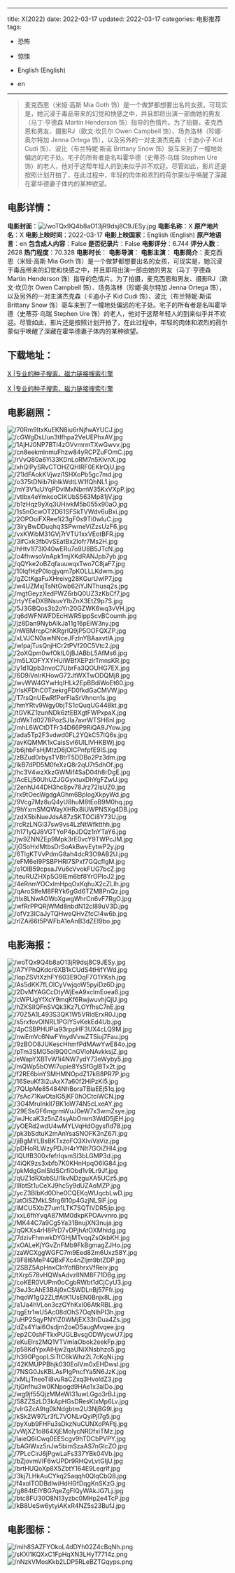 
---
title: X(2022)
date: 2022-03-17
updated: 2022-03-17
categories: 电影推荐
tags:
- 恐怖
- 惊悚

- English (English)
- en
---


> 麦克西恩（米娅·高斯 Mia Goth 饰）是一个做梦都想要出名的女孩，可现实是，她沉浸于毒品带来的幻觉和快感之中，并且即将出演一部由她的男友（马丁·亨德森 Martin Henderson 饰）指导的色情片。为了拍摄，麦克西恩和男友、摄影RJ（欧文·坎贝尔 Owen Campbell 饰）、场务洛林（珍娜·奥尔特加 Jenna Ortega 饰），以及另外的一对主演杰克森（卡迪小子 Kid Cudi 饰）、波比（布兰特妮·斯诺 Brittany Snow 饰）驱车来到了一幢地处偏远的宅子处。宅子的所有者是名叫霍华德（史蒂芬·乌瑞 Stephen Ure 饰）的老人，他对于这帮年轻人的到来似乎并不欢迎。尽管如此，影片还是按照计划开拍了，在此过程中，年轻的肉体和浓烈的荷尔蒙似乎唤醒了深藏在霍华德妻子体内的某种欲望。

## **电影详情**：

**电影封面**：<img src="https://image.tmdb.org/t/p/w200/woTQx9Q4b8aO13jR9dsj8C9JESy.jpg" alt="/woTQx9Q4b8aO13jR9dsj8C9JESy.jpg" title="/woTQx9Q4b8aO13jR9dsj8C9JESy.jpg">
**电影名称**：X
**原产地片名**：X
**电影上映时间**：2022-03-17
**电影上映国家**：English (English)
**原产地语言**：en
**包含成人内容**：False
**是否纪录片**：False
**电影评分**：6.744
**评分人数**：2628
**热门程度**：70.328
**电影时长**：
**电影导演**：
**电影主演**：
**电影简介**：麦克西恩（米娅·高斯 Mia Goth 饰）是一个做梦都想要出名的女孩，可现实是，她沉浸于毒品带来的幻觉和快感之中，并且即将出演一部由她的男友（马丁·亨德森 Martin Henderson 饰）指导的色情片。为了拍摄，麦克西恩和男友、摄影RJ（欧文·坎贝尔 Owen Campbell 饰）、场务洛林（珍娜·奥尔特加 Jenna Ortega 饰），以及另外的一对主演杰克森（卡迪小子 Kid Cudi 饰）、波比（布兰特妮·斯诺 Brittany Snow 饰）驱车来到了一幢地处偏远的宅子处。宅子的所有者是名叫霍华德（史蒂芬·乌瑞 Stephen Ure 饰）的老人，他对于这帮年轻人的到来似乎并不欢迎。尽管如此，影片还是按照计划开拍了，在此过程中，年轻的肉体和浓烈的荷尔蒙似乎唤醒了深藏在霍华德妻子体内的某种欲望。

## **下载地址**：
[X |专业的种子搜索、磁力链接搜索引擎](https://movie.amd794.com:2083/?search=X&ordering=&mode=match_phrase&page_size=10&page=1)

[X |专业的种子搜索、磁力链接搜索引擎](https://movie.amd794.com:2083/?search=X&ordering=&mode=match_phrase&page_size=10&page=1)
 

## **电影剧照**：
<img src="https://image.tmdb.org/t/p/original/70Rm9ItxKuEKN8iu6rNjfwAYUCJ.jpg" alt="/70Rm9ItxKuEKN8iu6rNjfwAYUCJ.jpg" title="/70Rm9ItxKuEKN8iu6rNjfwAYUCJ.jpg"><img src="https://image.tmdb.org/t/p/original/cGWgDsLlun3tlfhpa2VeUEPhxAV.jpg" alt="/cGWgDsLlun3tlfhpa2VeUEPhxAV.jpg" title="/cGWgDsLlun3tlfhpa2VeUEPhxAV.jpg"><img src="https://image.tmdb.org/t/p/original/1AjHJ0NP7BTI4zOVvmrmTXwGwvv.jpg" alt="/1AjHJ0NP7BTI4zOVvmrmTXwGwvv.jpg" title="/1AjHJ0NP7BTI4zOVvmrmTXwGwvv.jpg"><img src="https://image.tmdb.org/t/p/original/cn8eekmlnmuFhzw84yRCPZuFOmC.jpg" alt="/cn8eekmlnmuFhzw84yRCPZuFOmC.jpg" title="/cn8eekmlnmuFhzw84yRCPZuFOmC.jpg"><img src="https://image.tmdb.org/t/p/original/rVvQ80a6Yi33KDnLoRM7n5KlvnX.jpg" alt="/rVvQ80a6Yi33KDnLoRM7n5KlvnX.jpg" title="/rVvQ80a6Yi33KDnLoRM7n5KlvnX.jpg"><img src="https://image.tmdb.org/t/p/original/xhQIPySRvCTOHZQHlRF0EKIrOjU.jpg" alt="/xhQIPySRvCTOHZQHlRF0EKIrOjU.jpg" title="/xhQIPySRvCTOHZQHlRF0EKIrOjU.jpg"><img src="https://image.tmdb.org/t/p/original/21ldFAokKVjwzi1SHXoPb5gc7md.jpg" alt="/21ldFAokKVjwzi1SHXoPb5gc7md.jpg" title="/21ldFAokKVjwzi1SHXoPb5gc7md.jpg"><img src="https://image.tmdb.org/t/p/original/o375tDNib7tihlkWdtLW1fQhNL1.jpg" alt="/o375tDNib7tihlkWdtLW1fQhNL1.jpg" title="/o375tDNib7tihlkWdtLW1fQhNL1.jpg"><img src="https://image.tmdb.org/t/p/original/mY3V1uUYqPDvlMxNbmW35KxVXpP.jpg" alt="/mY3V1uUYqPDvlMxNbmW35KxVXpP.jpg" title="/mY3V1uUYqPDvlMxNbmW35KxVXpP.jpg"><img src="https://image.tmdb.org/t/p/original/vtIbx4eYmkcoClKUbS563Mp81jV.jpg" alt="/vtIbx4eYmkcoClKUbS563Mp81jV.jpg" title="/vtIbx4eYmkcoClKUbS563Mp81jV.jpg"><img src="https://image.tmdb.org/t/p/original/b1zHqz9yXq3UHivkM5b055x90aO.jpg" alt="/b1zHqz9yXq3UHivkM5b055x90aO.jpg" title="/b1zHqz9yXq3UHivkM5b055x90aO.jpg"><img src="https://image.tmdb.org/t/p/original/1s5nGcwOT2D61SFSkTVWdv6uBxi.jpg" alt="/1s5nGcwOT2D61SFSkTVWdv6uBxi.jpg" title="/1s5nGcwOT2D61SFSkTVWdv6uBxi.jpg"><img src="https://image.tmdb.org/t/p/original/2OPOoiFXRee1i23gF0s9Ti0wIuC.jpg" alt="/2OPOoiFXRee1i23gF0s9Ti0wIuC.jpg" title="/2OPOoiFXRee1i23gF0s9Ti0wIuC.jpg"><img src="https://image.tmdb.org/t/p/original/3iryBwDDuqhq3SPwmeViZzsUzF6.jpg" alt="/3iryBwDDuqhq3SPwmeViZzsUzF6.jpg" title="/3iryBwDDuqhq3SPwmeViZzsUzF6.jpg"><img src="https://image.tmdb.org/t/p/original/vxKWibM31GVj7rVTU1xxVEotBFR.jpg" alt="/vxKWibM31GVj7rVTU1xxVEotBFR.jpg" title="/vxKWibM31GVj7rVTU1xxVEotBFR.jpg"><img src="https://image.tmdb.org/t/p/original/3ifCxk3fb0vSEatBx2Iofr7Ms2H.jpg" alt="/3ifCxk3fb0vSEatBx2Iofr7Ms2H.jpg" title="/3ifCxk3fb0vSEatBx2Iofr7Ms2H.jpg"><img src="https://image.tmdb.org/t/p/original/hHtv1I73l040wERu7o9U8B5JTcN.jpg" alt="/hHtv1I73l040wERu7o9U8B5JTcN.jpg" title="/hHtv1I73l040wERu7o9U8B5JTcN.jpg"><img src="https://image.tmdb.org/t/p/original/o4fhwsoVnApk1mjXKdRANJpb7yb.jpg" alt="/o4fhwsoVnApk1mjXKdRANJpb7yb.jpg" title="/o4fhwsoVnApk1mjXKdRANJpb7yb.jpg"><img src="https://image.tmdb.org/t/p/original/qQYke2oBZqfauuwqxTwo7C8jaF7.jpg" alt="/qQYke2oBZqfauuwqxTwo7C8jaF7.jpg" title="/qQYke2oBZqfauuwqxTwo7C8jaF7.jpg"><img src="https://image.tmdb.org/t/p/original/10lqfHzP0logjyqm7pKOLLLKdwm.jpg" alt="/10lqfHzP0logjyqm7pKOLLLKdwm.jpg" title="/10lqfHzP0logjyqm7pKOLLLKdwm.jpg"><img src="https://image.tmdb.org/t/p/original/gZCtKgaFuXHreivg28KGurUwlP7.jpg" alt="/gZCtKgaFuXHreivg28KGurUwlP7.jpg" title="/gZCtKgaFuXHreivg28KGurUwlP7.jpg"><img src="https://image.tmdb.org/t/p/original/w4UZMxjTsNtGwb62iYJNThusq2s.jpg" alt="/w4UZMxjTsNtGwb62iYJNThusq2s.jpg" title="/w4UZMxjTsNtGwb62iYJNThusq2s.jpg"><img src="https://image.tmdb.org/t/p/original/mgtGeyzXedPWZ6rbQ0UZ3zKbCf7.jpg" alt="/mgtGeyzXedPWZ6rbQ0UZ3zKbCf7.jpg" title="/mgtGeyzXedPWZ6rbQ0UZ3zKbCf7.jpg"><img src="https://image.tmdb.org/t/p/original/rtyYEeDXBNsuvYlbZnX3EtZ9p7S.jpg" alt="/rtyYEeDXBNsuvYlbZnX3EtZ9p7S.jpg" title="/rtyYEeDXBNsuvYlbZnX3EtZ9p7S.jpg"><img src="https://image.tmdb.org/t/p/original/5J3GBQos3b2oYn20GZWK6wq3vVH.jpg" alt="/5J3GBQos3b2oYn20GZWK6wq3vVH.jpg" title="/5J3GBQos3b2oYn20GZWK6wq3vVH.jpg"><img src="https://image.tmdb.org/t/p/original/q6dWFNWFDEcHWR5ippScvBCoumh.jpg" alt="/q6dWFNWFDEcHWR5ippScvBCoumh.jpg" title="/q6dWFNWFDEcHWR5ippScvBCoumh.jpg"><img src="https://image.tmdb.org/t/p/original/jz8Dan9NybAlkJa11g16pEiW3ny.jpg" alt="/jz8Dan9NybAlkJa11g16pEiW3ny.jpg" title="/jz8Dan9NybAlkJa11g16pEiW3ny.jpg"><img src="https://image.tmdb.org/t/p/original/nWBMrcpChKRgrIQ9jP5OOFQXZP.jpg" alt="/nWBMrcpChKRgrIQ9jP5OOFQXZP.jpg" title="/nWBMrcpChKRgrIQ9jP5OOFQXZP.jpg"><img src="https://image.tmdb.org/t/p/original/xLVJCN0awNNceJFzInYBAaxvtlA.jpg" alt="/xLVJCN0awNNceJFzInYBAaxvtlA.jpg" title="/xLVJCN0awNNceJFzInYBAaxvtlA.jpg"><img src="https://image.tmdb.org/t/p/original/wIpajTusQnjHCr2tPVf20C5Vtc2.jpg" alt="/wIpajTusQnjHCr2tPVf20C5Vtc2.jpg" title="/wIpajTusQnjHCr2tPVf20C5Vtc2.jpg"><img src="https://image.tmdb.org/t/p/original/2oXQpm0wfOkIL0jBJABbL5AfMs6.jpg" alt="/2oXQpm0wfOkIL0jBJABbL5AfMs6.jpg" title="/2oXQpm0wfOkIL0jBJABbL5AfMs6.jpg"><img src="https://image.tmdb.org/t/p/original/m5LXOFYXYHUiWBfXEPzlrTmnsKR.jpg" alt="/m5LXOFYXYHUiWBfXEPzlrTmnsKR.jpg" title="/m5LXOFYXYHUiWBfXEPzlrTmnsKR.jpg"><img src="https://image.tmdb.org/t/p/original/y1d1Qpb3nvoC7UbrFa3QOUHG7EX.jpg" alt="/y1d1Qpb3nvoC7UbrFa3QOUHG7EX.jpg" title="/y1d1Qpb3nvoC7UbrFa3QOUHG7EX.jpg"><img src="https://image.tmdb.org/t/p/original/6D9iVnlrKHowG72JtWXTwODQMj8.jpg" alt="/6D9iVnlrKHowG72JtWXTwODQMj8.jpg" title="/6D9iVnlrKHowG72JtWXTwODQMj8.jpg"><img src="https://image.tmdb.org/t/p/original/wvWW4GYwHqIHLk2EpBBdiWoEt60.jpg" alt="/wvWW4GYwHqIHLk2EpBBdiWoEt60.jpg" title="/wvWW4GYwHqIHLk2EpBBdiWoEt60.jpg"><img src="https://image.tmdb.org/t/p/original/rIsKFDhC0TzekrgFD0fkdGaCMVW.jpg" alt="/rIsKFDhC0TzekrgFD0fkdGaCMVW.jpg" title="/rIsKFDhC0TzekrgFD0fkdGaCMVW.jpg"><img src="https://image.tmdb.org/t/p/original/T7rsQnUEwRfPerFIaSrVhncn1s.jpg" alt="/T7rsQnUEwRfPerFIaSrVhncn1s.jpg" title="/T7rsQnUEwRfPerFIaSrVhncn1s.jpg"><img src="https://image.tmdb.org/t/p/original/hmYRtv9Wgy0bjTS1cQuqUG448kt.jpg" alt="/hmYRtv9Wgy0bjTS1cQuqUG448kt.jpg" title="/hmYRtv9Wgy0bjTS1cQuqUG448kt.jpg"><img src="https://image.tmdb.org/t/p/original/tGVKZ1zunNDk6ztEBXgtFWPxpaX.jpg" alt="/tGVKZ1zunNDk6ztEBXgtFWPxpaX.jpg" title="/tGVKZ1zunNDk6ztEBXgtFWPxpaX.jpg"><img src="https://image.tmdb.org/t/p/original/dWkTd0278PozSJIa7avrWTSH6nl.jpg" alt="/dWkTd0278PozSJIa7avrWTSH6nl.jpg" title="/dWkTd0278PozSJIa7avrWTSH6nl.jpg"><img src="https://image.tmdb.org/t/p/original/mhL6WCtDTFr34D66P9RiQA9JYow.jpg" alt="/mhL6WCtDTFr34D66P9RiQA9JYow.jpg" title="/mhL6WCtDTFr34D66P9RiQA9JYow.jpg"><img src="https://image.tmdb.org/t/p/original/ada5Tp2F3vdwd0FL2YQkC57IQ6s.jpg" alt="/ada5Tp2F3vdwd0FL2YQkC57IQ6s.jpg" title="/ada5Tp2F3vdwd0FL2YQkC57IQ6s.jpg"><img src="https://image.tmdb.org/t/p/original/avKQMMK1xCalsSvI6UILIVHKBWj.jpg" alt="/avKQMMK1xCalsSvI6UILIVHKBWj.jpg" title="/avKQMMK1xCalsSvI6UILIVHKBWj.jpg"><img src="https://image.tmdb.org/t/p/original/b6jhbFsHjMtzD6jOlCPnfpfE9IS.jpg" alt="/b6jhbFsHjMtzD6jOlCPnfpfE9IS.jpg" title="/b6jhbFsHjMtzD6jOlCPnfpfE9IS.jpg"><img src="https://image.tmdb.org/t/p/original/zBZud0rbysTV8trT5DDBo2Pz3dm.jpg" alt="/zBZud0rbysTV8trT5DDBo2Pz3dm.jpg" title="/zBZud0rbysTV8trT5DDBo2Pz3dm.jpg"><img src="https://image.tmdb.org/t/p/original/lkB7dPD5M0feXzQ8r2qU7t5dhOf.jpg" alt="/lkB7dPD5M0feXzQ8r2qU7t5dhOf.jpg" title="/lkB7dPD5M0feXzQ8r2qU7t5dhOf.jpg"><img src="https://image.tmdb.org/t/p/original/hc3V4wzXkzGWMif4SaD04h8rDgE.jpg" alt="/hc3V4wzXkzGWMif4SaD04h8rDgE.jpg" title="/hc3V4wzXkzGWMif4SaD04h8rDgE.jpg"><img src="https://image.tmdb.org/t/p/original/AcELj50UhUZJGGyxtuxDhYgFZwU.jpg" alt="/AcELj50UhUZJGGyxtuxDhYgFZwU.jpg" title="/AcELj50UhUZJGGyxtuxDhYgFZwU.jpg"><img src="https://image.tmdb.org/t/p/original/2enhU44DH3hc8pv78Jrz72IsUZ0.jpg" alt="/2enhU44DH3hc8pv78Jrz72IsUZ0.jpg" title="/2enhU44DH3hc8pv78Jrz72IsUZ0.jpg"><img src="https://image.tmdb.org/t/p/original/rx9tOecWgdgAGhm6BpIogXkpyWd.jpg" alt="/rx9tOecWgdgAGhm6BpIogXkpyWd.jpg" title="/rx9tOecWgdgAGhm6BpIogXkpyWd.jpg"><img src="https://image.tmdb.org/t/p/original/9Vcg7Mz8uQ4yU8huM8tEoB9M0hq.jpg" alt="/9Vcg7Mz8uQ4yU8huM8tEoB9M0hq.jpg" title="/9Vcg7Mz8uQ4yU8huM8tEoB9M0hq.jpg"><img src="https://image.tmdb.org/t/p/original/9hYxmSMQWayXHRx8iUWPNSXg4D8.jpg" alt="/9hYxmSMQWayXHRx8iUWPNSXg4D8.jpg" title="/9hYxmSMQWayXHRx8iUWPNSXg4D8.jpg"><img src="https://image.tmdb.org/t/p/original/zdX5biNueJdsA87zSKTOCi8Y73U.jpg" alt="/zdX5biNueJdsA87zSKTOCi8Y73U.jpg" title="/zdX5biNueJdsA87zSKTOCi8Y73U.jpg"><img src="https://image.tmdb.org/t/p/original/rcRzLNGi37sw9vs4LzNtWfktthh.jpg" alt="/rcRzLNGi37sw9vs4LzNtWfktthh.jpg" title="/rcRzLNGi37sw9vs4LzNtWfktthh.jpg"><img src="https://image.tmdb.org/t/p/original/h171yQJ8VGTYoP4pJDQz1nYTaY6.jpg" alt="/h171yQJ8VGTYoP4pJDQz1nYTaY6.jpg" title="/h171yQJ8VGTYoP4pJDQz1nYTaY6.jpg"><img src="https://image.tmdb.org/t/p/original/jw9ZNNZEp9Mpk3rE0vcY9TWPcJM.jpg" alt="/jw9ZNNZEp9Mpk3rE0vcY9TWPcJM.jpg" title="/jw9ZNNZEp9Mpk3rE0vcY9TWPcJM.jpg"><img src="https://image.tmdb.org/t/p/original/jGSoHxlMtbsDrSoAkBwvEytwP2y.jpg" alt="/jGSoHxlMtbsDrSoAkBwvEytwP2y.jpg" title="/jGSoHxlMtbsDrSoAkBwvEytwP2y.jpg"><img src="https://image.tmdb.org/t/p/original/6TlgKTVvPdmG8ah4dcR3O9AB2U.jpg" alt="/6TlgKTVvPdmG8ah4dcR3O9AB2U.jpg" title="/6TlgKTVvPdmG8ah4dcR3O9AB2U.jpg"><img src="https://image.tmdb.org/t/p/original/eFM6eI9PSBPHRI7SPxf7GQcflgM.jpg" alt="/eFM6eI9PSBPHRI7SPxf7GQcflgM.jpg" title="/eFM6eI9PSBPHRI7SPxf7GQcflgM.jpg"><img src="https://image.tmdb.org/t/p/original/o1OlB59cpsaJVu6cVvokFUG7bcZ.jpg" alt="/o1OlB59cpsaJVu6cVvokFUG7bcZ.jpg" title="/o1OlB59cpsaJVu6cVvokFUG7bcZ.jpg"><img src="https://image.tmdb.org/t/p/original/teuRUZHXp5G9IEm6bf8YrOPIoJ2.jpg" alt="/teuRUZHXp5G9IEm6bf8YrOPIoJ2.jpg" title="/teuRUZHXp5G9IEm6bf8YrOPIoJ2.jpg"><img src="https://image.tmdb.org/t/p/original/4eRnmYOCxlmHpqOxKqhuX2cZLIh.jpg" alt="/4eRnmYOCxlmHpqOxKqhuX2cZLIh.jpg" title="/4eRnmYOCxlmHpqOxKqhuX2cZLIh.jpg"><img src="https://image.tmdb.org/t/p/original/qAroSIfeM8FRYk6gGd6TZM8PnQz.jpg" alt="/qAroSIfeM8FRYk6gGd6TZM8PnQz.jpg" title="/qAroSIfeM8FRYk6gGd6TZM8PnQz.jpg"><img src="https://image.tmdb.org/t/p/original/tlx8LNwAOWoXgwgWhrCn6vF7RgO.jpg" alt="/tlx8LNwAOWoXgwgWhrCn6vF7RgO.jpg" title="/tlx8LNwAOWoXgwgWhrCn6vF7RgO.jpg"><img src="https://image.tmdb.org/t/p/original/wfRrPPQRjWMd8nbdN12cl89uV3D.jpg" alt="/wfRrPPQRjWMd8nbdN12cl89uV3D.jpg" title="/wfRrPPQRjWMd8nbdN12cl89uV3D.jpg"><img src="https://image.tmdb.org/t/p/original/ofVz3ICaJyTQHweQHvZfcCl4w6b.jpg" alt="/ofVz3ICaJyTQHweQHvZfcCl4w6b.jpg" title="/ofVz3ICaJyTQHweQHvZfcCl4w6b.jpg"><img src="https://image.tmdb.org/t/p/original/rlZAi66t5PWFbA1eAnB3dZEI9bo.jpg" alt="/rlZAi66t5PWFbA1eAnB3dZEI9bo.jpg" title="/rlZAi66t5PWFbA1eAnB3dZEI9bo.jpg">

## **电影海报**：
<img src="https://image.tmdb.org/t/p/original/woTQx9Q4b8aO13jR9dsj8C9JESy.jpg" alt="/woTQx9Q4b8aO13jR9dsj8C9JESy.jpg" title="/woTQx9Q4b8aO13jR9dsj8C9JESy.jpg"><img src="https://image.tmdb.org/t/p/original/A7YPhQKdcr6XB1kCUdS4tHifYWd.jpg" alt="/A7YPhQKdcr6XB1kCUdS4tHifYWd.jpg" title="/A7YPhQKdcr6XB1kCUdS4tHifYWd.jpg"><img src="https://image.tmdb.org/t/p/original/lopZSVtXzhFY603E9OqF7O1YKsh.jpg" alt="/lopZSVtXzhFY603E9OqF7O1YKsh.jpg" title="/lopZSVtXzhFY603E9OqF7O1YKsh.jpg"><img src="https://image.tmdb.org/t/p/original/As5dKK7fLOlCyVwjqoW5pyiDz6D.jpg" alt="/As5dKK7fLOlCyVwjqoW5pyiDz6D.jpg" title="/As5dKK7fLOlCyVwjqoW5pyiDz6D.jpg"><img src="https://image.tmdb.org/t/p/original/2DvMYAGCcDtyWjEeA9xclmEoea6.jpg" alt="/2DvMYAGCcDtyWjEeA9xclmEoea6.jpg" title="/2DvMYAGCcDtyWjEeA9xclmEoea6.jpg"><img src="https://image.tmdb.org/t/p/original/cWPUgYfXcY9mqKf6RwjwuvhjQjU.jpg" alt="/cWPUgYfXcY9mqKf6RwjwuvhjQjU.jpg" title="/cWPUgYfXcY9mqKf6RwjwuvhjQjU.jpg"><img src="https://image.tmdb.org/t/p/original/hZKSIIQFnSVQk3Kz7LOYfhsC7nE.jpg" alt="/hZKSIIQFnSVQk3Kz7LOYfhsC7nE.jpg" title="/hZKSIIQFnSVQk3Kz7LOYfhsC7nE.jpg"><img src="https://image.tmdb.org/t/p/original/70Z5A1L493S3QK1W5VRIdErxR0J.jpg" alt="/70Z5A1L493S3QK1W5VRIdErxR0J.jpg" title="/70Z5A1L493S3QK1W5VRIdErxR0J.jpg"><img src="https://image.tmdb.org/t/p/original/s5rxfovOINRL1PGlY5vKekEd4Ub.jpg" alt="/s5rxfovOINRL1PGlY5vKekEd4Ub.jpg" title="/s5rxfovOINRL1PGlY5vKekEd4Ub.jpg"><img src="https://image.tmdb.org/t/p/original/4pCSBPHUPia93rppHF3UX4cLQ9M.jpg" alt="/4pCSBPHUPia93rppHF3UX4cLQ9M.jpg" title="/4pCSBPHUPia93rppHF3UX4cLQ9M.jpg"><img src="https://image.tmdb.org/t/p/original/nwEmVc6NwFYnydVvwZTSiuj7Fau.jpg" alt="/nwEmVc6NwFYnydVvwZTSiuj7Fau.jpg" title="/nwEmVc6NwFYnydVvwZTSiuj7Fau.jpg"><img src="https://image.tmdb.org/t/p/original/9zBOO8JUKescHhmfPdMAwYwE84o.jpg" alt="/9zBOO8JUKescHhmfPdMAwYwE84o.jpg" title="/9zBOO8JUKescHhmfPdMAwYwE84o.jpg"><img src="https://image.tmdb.org/t/p/original/pTm3SMG5ol9Q0CnGVloNAvkksjZ.jpg" alt="/pTm3SMG5ol9Q0CnGVloNAvkksjZ.jpg" title="/pTm3SMG5ol9Q0CnGVloNAvkksjZ.jpg"><img src="https://image.tmdb.org/t/p/original/eWapYXBTvW1i4NW7ydY73eWyby5.jpg" alt="/eWapYXBTvW1i4NW7ydY73eWyby5.jpg" title="/eWapYXBTvW1i4NW7ydY73eWyby5.jpg"><img src="https://image.tmdb.org/t/p/original/mQWp5bOWI7upie8YsSfGgl8Tx2t.jpg" alt="/mQWp5bOWI7upie8YsSfGgl8Tx2t.jpg" title="/mQWp5bOWI7upie8YsSfGgl8Tx2t.jpg"><img src="https://image.tmdb.org/t/p/original/f2RE6binYSMHMNOpdZ17kB8PR7P.jpg" alt="/f2RE6binYSMHMNOpdZ17kB8PR7P.jpg" title="/f2RE6binYSMHMNOpdZ17kB8PR7P.jpg"><img src="https://image.tmdb.org/t/p/original/16SeuKf3i2uAxX7a60f2HiPzKi5.jpg" alt="/16SeuKf3i2uAxX7a60f2HiPzKi5.jpg" title="/16SeuKf3i2uAxX7a60f2HiPzKi5.jpg"><img src="https://image.tmdb.org/t/p/original/7QUpMe85484NhBoraTBiaEEj51q.jpg" alt="/7QUpMe85484NhBoraTBiaEEj51q.jpg" title="/7QUpMe85484NhBoraTBiaEEj51q.jpg"><img src="https://image.tmdb.org/t/p/original/7sAc71KwOtaIG5jKF0hOCtciWCN.jpg" alt="/7sAc71KwOtaIG5jKF0hOCtciWCN.jpg" title="/7sAc71KwOtaIG5jKF0hOCtciWCN.jpg"><img src="https://image.tmdb.org/t/p/original/3G4MruInklI7BK1oW74N5cLxeAY.jpg" alt="/3G4MruInklI7BK1oW74N5cLxeAY.jpg" title="/3G4MruInklI7BK1oW74N5cLxeAY.jpg"><img src="https://image.tmdb.org/t/p/original/29ESsGF6mgrmWuJ0eW7x3wmZsye.jpg" alt="/29ESsGF6mgrmWuJ0eW7x3wmZsye.jpg" title="/29ESsGF6mgrmWuJ0eW7x3wmZsye.jpg"><img src="https://image.tmdb.org/t/p/original/wJHcaK3z5nZ4syAbOmm3WdD5jEH.jpg" alt="/wJHcaK3z5nZ4syAbOmm3WdD5jEH.jpg" title="/wJHcaK3z5nZ4syAbOmm3WdD5jEH.jpg"><img src="https://image.tmdb.org/t/p/original/yOERd2wdU4wMYLVqHdOgysfId78.jpg" alt="/yOERd2wdU4wMYLVqHdOgysfId78.jpg" title="/yOERd2wdU4wMYLVqHdOgysfId78.jpg"><img src="https://image.tmdb.org/t/p/original/pk3bSdtuK2mAnYsaSNOFK3nZ67I.jpg" alt="/pk3bSdtuK2mAnYsaSNOFK3nZ67I.jpg" title="/pk3bSdtuK2mAnYsaSNOFK3nZ67I.jpg"><img src="https://image.tmdb.org/t/p/original/jiBgMYLBsBKTxzoFO3XIviVaViz.jpg" alt="/jiBgMYLBsBKTxzoFO3XIviVaViz.jpg" title="/jiBgMYLBsBKTxzoFO3XIviVaViz.jpg"><img src="https://image.tmdb.org/t/p/original/pDHoRLWzyPDJH4rYNlt7GOiZHl4.jpg" alt="/pDHoRLWzyPDJH4rYNlt7GOiZHl4.jpg" title="/pDHoRLWzyPDJH4rYNlt7GOiZHl4.jpg"><img src="https://image.tmdb.org/t/p/original/lQUfB300xfefrIqsmSl3bLGMP3d.jpg" alt="/lQUfB300xfefrIqsmSl3bLGMP3d.jpg" title="/lQUfB300xfefrIqsmSl3bLGMP3d.jpg"><img src="https://image.tmdb.org/t/p/original/4iQK9zs3xbfb7K0KHnHpqO6IG84.jpg" alt="/4iQK9zs3xbfb7K0KHnHpqO6IG84.jpg" title="/4iQK9zs3xbfb7K0KHnHpqO6IG84.jpg"><img src="https://image.tmdb.org/t/p/original/pkMdgGnlSldSCrfiObd1v9Lr9Jf.jpg" alt="/pkMdgGnlSldSCrfiObd1v9Lr9Jf.jpg" title="/pkMdgGnlSldSCrfiObd1v9Lr9Jf.jpg"><img src="https://image.tmdb.org/t/p/original/qUZ1dRXabSUl1kvNDzguXA5UCz5.jpg" alt="/qUZ1dRXabSUl1kvNDzguXA5UCz5.jpg" title="/qUZ1dRXabSUl1kvNDzguXA5UCz5.jpg"><img src="https://image.tmdb.org/t/p/original/lIIbtSt1uCeXJ9hc5y9dUZAoMZP.jpg" alt="/lIIbtSt1uCeXJ9hc5y9dUZAoMZP.jpg" title="/lIIbtSt1uCeXJ9hc5y9dUZAoMZP.jpg"><img src="https://image.tmdb.org/t/p/original/ycZ3BIbKd0Dhe0CQEKqWUqcbLwD.jpg" alt="/ycZ3BIbKd0Dhe0CQEKqWUqcbLwD.jpg" title="/ycZ3BIbKd0Dhe0CQEKqWUqcbLwD.jpg"><img src="https://image.tmdb.org/t/p/original/atOiSZMkLSfrg6I10p4GzjNLSiF.jpg" alt="/atOiSZMkLSfrg6I10p4GzjNLSiF.jpg" title="/atOiSZMkLSfrg6I10p4GzjNLSiF.jpg"><img src="https://image.tmdb.org/t/p/original/iMCU5XbZ7um1LTK7SQTIVDR5jip.jpg" alt="/iMCU5XbZ7um1LTK7SQTIVDR5jip.jpg" title="/iMCU5XbZ7um1LTK7SQTIVDR5jip.jpg"><img src="https://image.tmdb.org/t/p/original/xxL6fhYvqA87MM0dkpKPOAvvnro.jpg" alt="/xxL6fhYvqA87MM0dkpKPOAvvnro.jpg" title="/xxL6fhYvqA87MM0dkpKPOAvvnro.jpg"><img src="https://image.tmdb.org/t/p/original/MK44C7a9Cg5Ya31BnujXN3nuja.jpg" alt="/MK44C7a9Cg5Ya31BnujXN3nuja.jpg" title="/MK44C7a9Cg5Ya31BnujXN3nuja.jpg"><img src="https://image.tmdb.org/t/p/original/qQKXs4rH8PrD7vDPjhAtOXMhidg.jpg" alt="/qQKXs4rH8PrD7vDPjhAtOXMhidg.jpg" title="/qQKXs4rH8PrD7vDPjhAtOXMhidg.jpg"><img src="https://image.tmdb.org/t/p/original/7dzivFhmwkDYGHjMTvqqZsQkbKH.jpg" alt="/7dzivFhmwkDYGHjMTvqqZsQkbKH.jpg" title="/7dzivFhmwkDYGHjMTvqqZsQkbKH.jpg"><img src="https://image.tmdb.org/t/p/original/xOALeKjYGvZnFMb9FkBgmagZJHo.jpg" alt="/xOALeKjYGvZnFMb9FkBgmagZJHo.jpg" title="/xOALeKjYGvZnFMb9FkBgmagZJHo.jpg"><img src="https://image.tmdb.org/t/p/original/zaWCXggWGFC7m9Eed82m6Uxz58Y.jpg" alt="/zaWCXggWGFC7m9Eed82m6Uxz58Y.jpg" title="/zaWCXggWGFC7m9Eed82m6Uxz58Y.jpg"><img src="https://image.tmdb.org/t/p/original/9F8l6MeP4QBxFXc4nZljm9btZDP.jpg" alt="/9F8l6MeP4QBxFXc4nZljm9btZDP.jpg" title="/9F8l6MeP4QBxFXc4nZljm9btZDP.jpg"><img src="https://image.tmdb.org/t/p/original/2SBZ5ApHnxClnYofIBhrxVfReiv.jpg" alt="/2SBZ5ApHnxClnYofIBhrxVfReiv.jpg" title="/2SBZ5ApHnxClnYofIBhrxVfReiv.jpg"><img src="https://image.tmdb.org/t/p/original/tXrp578vHQWsAdvzlINM8F71DBg.jpg" alt="/tXrp578vHQWsAdvzlINM8F71DBg.jpg" title="/tXrp578vHQWsAdvzlINM8F71DBg.jpg"><img src="https://image.tmdb.org/t/p/original/coKER0VUPm0oCgbRWbt1dCjCyU3.jpg" alt="/coKER0VUPm0oCgbRWbt1dCjCyU3.jpg" title="/coKER0VUPm0oCgbRWbt1dCjCyU3.jpg"><img src="https://image.tmdb.org/t/p/original/3eJ3cAhE3BAj0xCSWDLnBj57Ffr.jpg" alt="/3eJ3cAhE3BAj0xCSWDLnBj57Ffr.jpg" title="/3eJ3cAhE3BAj0xCSWDLnBj57Ffr.jpg"><img src="https://image.tmdb.org/t/p/original/hqoW1gQ2ZLtfAtK1UsEN0Bnjx8L.jpg" alt="/hqoW1gQ2ZLtfAtK1UsEN0Bnjx8L.jpg" title="/hqoW1gQ2ZLtfAtK1UsEN0Bnjx8L.jpg"><img src="https://image.tmdb.org/t/p/original/a1Ja4hVLon3czGYhKxI06AtkRBL.jpg" alt="/a1Ja4hVLon3czGYhKxI06AtkRBL.jpg" title="/a1Ja4hVLon3czGYhKxI06AtkRBL.jpg"><img src="https://image.tmdb.org/t/p/original/qgEtr1wU5Ac08dOhS7OqNlhPI3h.jpg" alt="/qgEtr1wU5Ac08dOhS7OqNlhPI3h.jpg" title="/qgEtr1wU5Ac08dOhS7OqNlhPI3h.jpg"><img src="https://image.tmdb.org/t/p/original/uHP2SqyPNYlZ0WMjEX33hDua4Zs.jpg" alt="/uHP2SqyPNYlZ0WMjEX33hDua4Zs.jpg" title="/uHP2SqyPNYlZ0WMjEX33hDua4Zs.jpg"><img src="https://image.tmdb.org/t/p/original/dZs4Ylai6Osdjm2oeD5augMvqee.jpg" alt="/dZs4Ylai6Osdjm2oeD5augMvqee.jpg" title="/dZs4Ylai6Osdjm2oeD5augMvqee.jpg"><img src="https://image.tmdb.org/t/p/original/ep2C0shFTkxPUGLBvsgODWycwU7.jpg" alt="/ep2C0shFTkxPUGLBvsgODWycwU7.jpg" title="/ep2C0shFTkxPUGLBvsgODWycwU7.jpg"><img src="https://image.tmdb.org/t/p/original/eKuElrs2MQ1VTVmIaObok2eekFp.jpg" alt="/eKuElrs2MQ1VTVmIaObok2eekFp.jpg" title="/eKuElrs2MQ1VTVmIaObok2eekFp.jpg"><img src="https://image.tmdb.org/t/p/original/p58KdYpxAlHjw2qaUNiXNsbhzo5.jpg" alt="/p58KdYpxAlHjw2qaUNiXNsbhzo5.jpg" title="/p58KdYpxAlHjw2qaUNiXNsbhzo5.jpg"><img src="https://image.tmdb.org/t/p/original/h390PgopLSiTtC6kWhz2L7cKqNi.jpg" alt="/h390PgopLSiTtC6kWhz2L7cKqNi.jpg" title="/h390PgopLSiTtC6kWhz2L7cKqNi.jpg"><img src="https://image.tmdb.org/t/p/original/42KMUPPBhjk030EoIVm0xEHDwsI.jpg" alt="/42KMUPPBhjk030EoIVm0xEHDwsI.jpg" title="/42KMUPPBhjk030EoIVm0xEHDwsI.jpg"><img src="https://image.tmdb.org/t/p/original/7NSG0JsKBLAsPIgPncfYa5N6JzK.jpg" alt="/7NSG0JsKBLAsPIgPncfYa5N6JzK.jpg" title="/7NSG0JsKBLAsPIgPncfYa5N6JzK.jpg"><img src="https://image.tmdb.org/t/p/original/xMLjTneoTi8vuRaCZxq3HvoldZ3.jpg" alt="/xMLjTneoTi8vuRaCZxq3HvoldZ3.jpg" title="/xMLjTneoTi8vuRaCZxq3HvoldZ3.jpg"><img src="https://image.tmdb.org/t/p/original/tjGnfhu3w0KNpogd9HAe1x3alDo.jpg" alt="/tjGnfhu3w0KNpogd9HAe1x3alDo.jpg" title="/tjGnfhu3w0KNpogd9HAe1x3alDo.jpg"><img src="https://image.tmdb.org/t/p/original/wg9jf55QjzMMeWI31uwLGgo3rBJ.jpg" alt="/wg9jf55QjzMMeWI31uwLGgo3rBJ.jpg" title="/wg9jf55QjzMMeWI31uwLGgo3rBJ.jpg"><img src="https://image.tmdb.org/t/p/original/58ZZSzLD3kApHGsDResKIxMp6Lv.jpg" alt="/58ZZSzLD3kApHGsDResKIxMp6Lv.jpg" title="/58ZZSzLD3kApHGsDResKIxMp6Lv.jpg"><img src="https://image.tmdb.org/t/p/original/vlrGZcA9tg0kNdgbtm2U3NjBG9l.jpg" alt="/vlrGZcA9tg0kNdgbtm2U3NjBG9l.jpg" title="/vlrGZcA9tg0kNdgbtm2U3NjBG9l.jpg"><img src="https://image.tmdb.org/t/p/original/kSk2W97Lr3fL7VONLvQyiPjl7g5.jpg" alt="/kSk2W97Lr3fL7VONLvQyiPjl7g5.jpg" title="/kSk2W97Lr3fL7VONLvQyiPjl7g5.jpg"><img src="https://image.tmdb.org/t/p/original/pyXub9FHFu3sDkzNuCUNXoPAFtj.jpg" alt="/pyXub9FHFu3sDkzNuCUNXoPAFtj.jpg" title="/pyXub9FHFu3sDkzNuCUNXoPAFtj.jpg"><img src="https://image.tmdb.org/t/p/original/vWjXZ1o864XjEMolycNRDfxiTMz.jpg" alt="/vWjXZ1o864XjEMolycNRDfxiTMz.jpg" title="/vWjXZ1o864XjEMolycNRDfxiTMz.jpg"><img src="https://image.tmdb.org/t/p/original/laieQ6iCwq0EEScgv9hTDCbPVPY.jpg" alt="/laieQ6iCwq0EEScgv9hTDCbPVPY.jpg" title="/laieQ6iCwq0EEScgv9hTDCbPVPY.jpg"><img src="https://image.tmdb.org/t/p/original/bAGlWxz5nJw5bimSzaAS7nGIcZO.jpg" alt="/bAGlWxz5nJw5bimSzaAS7nGIcZO.jpg" title="/bAGlWxz5nJw5bimSzaAS7nGIcZO.jpg"><img src="https://image.tmdb.org/t/p/original/7PLcCirJ6jPgwLaFs337YBk04Vb.jpg" alt="/7PLcCirJ6jPgwLaFs337YBk04Vb.jpg" title="/7PLcCirJ6jPgwLaFs337YBk04Vb.jpg"><img src="https://image.tmdb.org/t/p/original/bZjovmVIF6wUPDr9RHQvLvtGIjU.jpg" alt="/bZjovmVIF6wUPDr9RHQvLvtGIjU.jpg" title="/bZjovmVIF6wUPDr9RHQvLvtGIjU.jpg"><img src="https://image.tmdb.org/t/p/original/brtHUQoXp8X5ZbtY164E9Leqrlf.jpg" alt="/brtHUQoXp8X5ZbtY164E9Leqrlf.jpg" title="/brtHUQoXp8X5ZbtY164E9Leqrlf.jpg"><img src="https://image.tmdb.org/t/p/original/3kj7LHkAuCYkq25aqqh0QlqCbQ8.jpg" alt="/3kj7LHkAuCYkq25aqqh0QlqCbQ8.jpg" title="/3kj7LHkAuCYkq25aqqh0QlqCbQ8.jpg"><img src="https://image.tmdb.org/t/p/original/f4xolTODBdlwiHdHGfDqgKnSKzG.jpg" alt="/f4xolTODBdlwiHdHGfDqgKnSKzG.jpg" title="/f4xolTODBdlwiHdHGfDqgKnSKzG.jpg"><img src="https://image.tmdb.org/t/p/original/g884tElYBG7qeZgFlQyWAkJG7Lj.jpg" alt="/g884tElYBG7qeZgFlQyWAkJG7Lj.jpg" title="/g884tElYBG7qeZgFlQyWAkJG7Lj.jpg"><img src="https://image.tmdb.org/t/p/original/btc8FU30O8N13yzbc0MHp2e4TcP.jpg" alt="/btc8FU30O8N13yzbc0MHp2e4TcP.jpg" title="/btc8FU30O8N13yzbc0MHp2e4TcP.jpg"><img src="https://image.tmdb.org/t/p/original/kB8UeSw6ytyiAKxR4NZ5s23BufJ.jpg" alt="/kB8UeSw6ytyiAKxR4NZ5s23BufJ.jpg" title="/kB8UeSw6ytyiAKxR4NZ5s23BufJ.jpg">

## **电影图标**：
<img src="https://image.tmdb.org/t/p/original/mih8SAZFYOkoL4dDYh02Z4cBqNh.png" alt="/mih8SAZFYOkoL4dDYh02Z4cBqNh.png" title="/mih8SAZFYOkoL4dDYh02Z4cBqNh.png"><img src="https://image.tmdb.org/t/p/original/sKXl1KQXxC1FpHqXN3LHyT7714z.png" alt="/sKXl1KQXxC1FpHqXN3LHyT7714z.png" title="/sKXl1KQXxC1FpHqXN3LHyT7714z.png"><img src="https://image.tmdb.org/t/p/original/nNzkVMosKkb2LDP5RLeBZTGqyps.png" alt="/nNzkVMosKkb2LDP5RLeBZTGqyps.png" title="/nNzkVMosKkb2LDP5RLeBZTGqyps.png">
